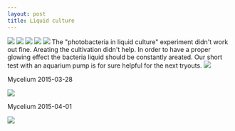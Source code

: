 ```yaml
---
layout: post
title: Liquid culture
---
```


<img src="https://dl.dropboxusercontent.com/u/16334624/150.JPG">

<img src="https://dl.dropboxusercontent.com/u/16334624/151.JPG">

<img src="https://dl.dropboxusercontent.com/u/16334624/162.JPG">

<img src="https://dl.dropboxusercontent.com/u/16334624/156.JPG">

<img src="https://dl.dropboxusercontent.com/u/16334624/229.JPG">
The "photobacteria in liquid culture" experiment didn't work out fine. Areating the cultivation didn't help.
In order to have a proper glowing effect the bacteria liquid should be constantly areated. Our short test with an aquarium pump is for sure helpful for the next tryouts.
<img src="https://dl.dropboxusercontent.com/u/16334624/20150412_updates/IMG_3603.JPG">

Mycelium 2015-03-28

<img src="https://dl.dropboxusercontent.com/u/16334624/232.JPG">

Mycelium 2015-04-01

<img src="https://dl.dropboxusercontent.com/u/16334624/20150412_updates/IMG_3606.JPG">


